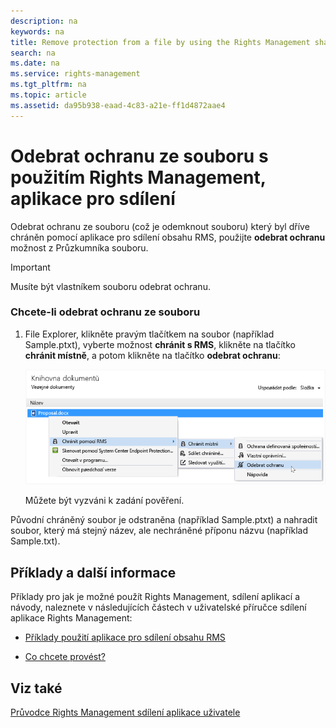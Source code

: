 ```yaml
---
description: na
keywords: na
title: Remove protection from a file by using the Rights Management sharing application
search: na
ms.date: na
ms.service: rights-management
ms.tgt_pltfrm: na
ms.topic: article
ms.assetid: da95b938-eaad-4c83-a21e-ff1d4872aae4
---
```

# Odebrat ochranu ze souboru s použit&#237;m Rights Management, aplikace pro sd&#237;len&#237;
Odebrat ochranu ze souboru (což je odemknout souboru) který byl dříve chráněn pomocí aplikace pro sdílení obsahu RMS, použijte **odebrat ochranu** možnost z Průzkumníka souboru.

> [!IMPORTANT]
> Musíte být vlastníkem souboru odebrat ochranu.

### Chcete-li odebrat ochranu ze souboru

1.  File Explorer, klikněte pravým tlačítkem na soubor (například Sample.ptxt), vyberte možnost **chránit s RMS**, klikněte na tlačítko **chránit místně**, a potom klikněte na tlačítko **odebrat ochranu**:

    ![](../Image/ADRMS_MSRMSApp_RemoveProtection.png)

    Můžete být vyzváni k zadání pověření.

Původní chráněný soubor je odstraněna (například Sample.ptxt) a nahradit soubor, který má stejný název, ale nechráněné příponu názvu (například Sample.txt).

## Příklady a další informace
Příklady pro jak je možné použít Rights Management, sdílení aplikací a návody, naleznete v následujících částech v uživatelské příručce sdílení aplikace Rights Management:

-   [Příklady použití aplikace pro sdílení obsahu RMS](../Topic/Rights_Management_sharing_application_user_guide.md#BKMK_SharingExamples)

-   [Co chcete provést?](../Topic/Rights_Management_sharing_application_user_guide.md#BKMK_SharingInstructions)

## Viz také
[Průvodce Rights Management sdílení aplikace uživatele](../Topic/Rights_Management_sharing_application_user_guide.md)

